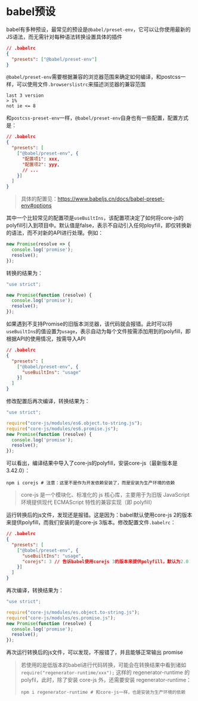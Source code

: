 # babel预设

babel有多种预设，最常见的预设是`@babel/preset-env`，它可以让你使用最新的JS语法，而无需针对每种语法转换设置具体的插件

```json
// .babelrc
{
  "presets": ["@babel/preset-env"]
}
```

`@babel/preset-env`需要根据兼容的浏览器范围来确定如何编译，和postcss一样，可以使用文件`.browserslistrc`来描述浏览器的兼容范围

```
last 3 version
> 1%
not ie <= 8
```

和`postcss-preset-env`一样，`@babel/preset-env`自身也有一些配置，配置方式是：

```json
// .babelrc
{
  "presets": [
    ["@babel/preset-env", {
      "配置项1": xxx,
      "配置项2": yyy,
      // ...
    }]
  ]
}
```

> 具体的配置见：https://www.babeljs.cn/docs/babel-preset-env#options

其中一个比较常见的配置项是`useBuiltIns`，该配置项决定了如何将core-js的polyfill引入到项目中。默认值是false，表示不自动引入任何ployfill，即仅转换新的语法，而不对新的API进行处理。例如：

```js
new Promise(resolve => {
  console.log('promise');
  resolve();
});
```

转换的结果为：

```js
"use strict";

new Promise(function (resolve) {
  console.log('promise');
  resolve();
});
```

如果遇到不支持Promise的旧版本浏览器，该代码就会报错。此时可以将`useBuiltIns`的值设置为`usage`，表示自动为每个文件按需添加用到的polyfill，即根据API的使用情况，按需导入API

```json
// .babelrc
{
  "presets": [
    ["@babel/preset-env", {
      "useBuiltIns": "usage"
    }]
  ]
}
```

修改配置后再次编译，转换结果为：

```js
"use strict";

require("core-js/modules/es6.object.to-string.js");
require("core-js/modules/es6.promise.js");
new Promise(function (resolve) {
  console.log('promise');
  resolve();
});
```

可以看出，编译结果中导入了core-js的polyfill，安装core-js（最新版本是3.42.0）：

```shell
npm i corejs # 注意：这里不是作为开发依赖安装了，而是安装为生产环境的依赖
```

> core-js 是一个模块化、标准化的 js 核心库，主要用于为旧版 JavaScript 环境提供现代 ECMAScript 特性的兼容实现（即 polyfill）

运行转换后的js文件，发现还是报错。这是因为：babel默认使用core-js 2的版本来提供polyfill，而我们安装的是core-js 3版本。修改配置文件`.babelrc`：

```json
// .babelrc
{
  "presets": [
    ["@babel/preset-env", {
      "useBuiltIns": "usage",
      "corejs": 3 // 告诉babel使用corejs 3的版本来提供polyfill，默认为2.0
    }]
  ]
}
```

再次编译，转换结果为：

```js
"use strict";

require("core-js/modules/es.object.to-string.js");
require("core-js/modules/es.promise.js");
new Promise(function (resolve) {
  console.log('promise');
  resolve();
});

```

再次运行转换后的js文件，可以发现，不报错了，并且能够正常输出 promise

> 若使用的是低版本的babel进行代码转换，可能会在转换结果中看到诸如 `require("regenerator-runtime/xxx");` 这样的 regenerator-runtime 的 polyfil，此时，除了安装 core-js 外，还需要安装 regenerator-runtime：
>
> ```shell
> npm i regenerator-runtime # 和core-js一样，也是安装为生产环境的依赖
> ```
>
